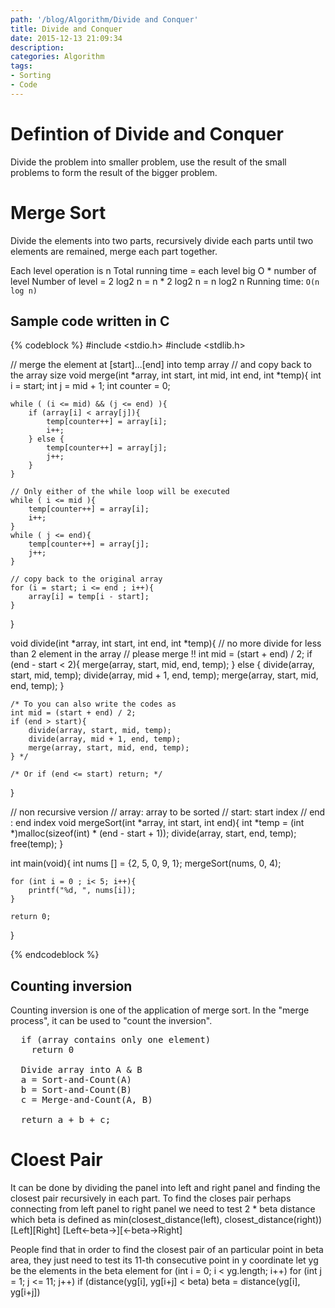 ```yaml
--- 
path: '/blog/Algorithm/Divide and Conquer'
title: Divide and Conquer
date: 2015-12-13 21:09:34
description:
categories: Algorithm
tags:
- Sorting
- Code
---
```


# Defintion of Divide and Conquer
Divide the problem into smaller problem, use the result of the small problems to form the result of the bigger problem.

# Merge Sort
Divide the elements into two parts, recursively divide each parts until two elements are remained, merge each part together.

Each level operation is n
Total running time = each level big O * number of level
Number of level = 2 log2 n
= n * 2 log2 n
= n log2 n
Running time: `O(n log n)`

## Sample code written in C
{% codeblock %}
#include <stdio.h>
#include <stdlib.h>

// merge the element at [start]...[end] into temp array
// and copy back to the array size
void merge(int *array, int start, int mid, int end, int *temp){
    int i = start;
    int j = mid + 1;
    int counter = 0;

    while ( (i <= mid) && (j <= end) ){
        if (array[i] < array[j]){
            temp[counter++] = array[i];
            i++;
        } else {
            temp[counter++] = array[j];
            j++;
        }
    }

    // Only either of the while loop will be executed
    while ( i <= mid ){
        temp[counter++] = array[i];
        i++;
    }
    while ( j <= end){
        temp[counter++] = array[j];
        j++;
    }

    // copy back to the original array
    for (i = start; i <= end ; i++){
        array[i] = temp[i - start];
    }

}

void divide(int *array, int start, int end, int *temp){
    // no more divide for less than 2 element in the array
    // please merge !!
    int mid = (start + end) / 2;
    if (end - start < 2){
        merge(array, start, mid, end, temp);
    }
    else {
        divide(array, start, mid, temp);
        divide(array, mid + 1, end, temp);
        merge(array, start, mid, end, temp);
    } 

    /* To you can also write the codes as  
    int mid = (start + end) / 2;
    if (end > start){
        divide(array, start, mid, temp);
        divide(array, mid + 1, end, temp);
        merge(array, start, mid, end, temp);
    } */

    /* Or if (end <= start) return; */

}

// non recursive version
// array: array to be sorted
// start: start index
// end : end index
void mergeSort(int *array, int start, int end){
    int *temp = (int *)malloc(sizeof(int) * (end - start + 1));
    divide(array, start, end, temp);
    free(temp);
}

int main(void){
    int nums [] = {2, 5, 0, 9, 1};
    mergeSort(nums, 0, 4);

    for (int i = 0 ; i< 5; i++){
        printf("%d, ", nums[i]);
    }

    return 0;
}

{% endcodeblock %}

## Counting inversion
Counting inversion is one of the application of merge sort.
In the "merge process", it can be used to "count the inversion".
<pre sample"sample">
  if (array contains only one element)
    return 0
    
  Divide array into A & B
  a = Sort-and-Count(A)
  b = Sort-and-Count(B)
  c = Merge-and-Count(A, B)
  
  return a + b + c;
</pre>

# Cloest Pair
It can be done by dividing the panel into left and right panel and finding the closest pair recursively in each part.
To find the closes pair perhaps connecting from left panel to right panel
we need to test 2 * beta distance
which beta is defined as min(closest_distance(left), closest_distance(right))
[Left][Right]
[Left<-beta->][<-beta->Right]
  
People find that in order to find the closest pair of an particular point in beta area, they just need to test its 11-th consecutive point in y coordinate
let yg be the elements in the beta element
for (int i = 0; i < yg.length; i++)
  for (int j = 1; j <= 11; j++)
     if (distance(yg[i], yg[i+j] < beta)
        beta = distance(yg[i], yg[i+j])
